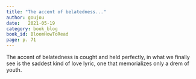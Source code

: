 ```yaml
---
title: "The accent of belatedness..."
author: goujou
date:   2021-05-19
category: book_blog
book_id: BloomHowToRead
page: p. 71
---
```

The accent of belatedness is cought and held perfectly, in what we finally see is the saddest kind of love lyric, one that memorializes only a drem of youth.
